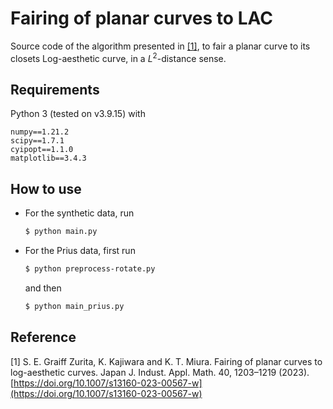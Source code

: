# Fairing of planar curves to LAC

Source code of the algorithm presented in
[[1]](https://doi.org/10.1007/s13160-023-00567-w), to fair a planar
curve to its closets Log-aesthetic curve, in a $L^2$-distance sense.

## Requirements

Python 3 (tested on v3.9.15) with

```
numpy==1.21.2
scipy==1.7.1
cyipopt==1.1.0
matplotlib==3.4.3
```

## How to use

- For the synthetic data, run
  
  ```bash
  $ python main.py
  ```
  
- For the Prius data, first run

  ```bash
  $ python preprocess-rotate.py
  ```
  
  and then

  ```bash
  $ python main_prius.py
  ```


## Reference

<a name="2023GZ"> [1]
    S. E. Graiff Zurita, K. Kajiwara and K. T. Miura. 
    Fairing of planar curves to log-aesthetic curves. 
    Japan J. Indust. Appl. Math. 40, 1203–1219 (2023). 
    [https://doi.org/10.1007/s13160-023-00567-w](https://doi.org/10.1007/s13160-023-00567-w)
</a>
